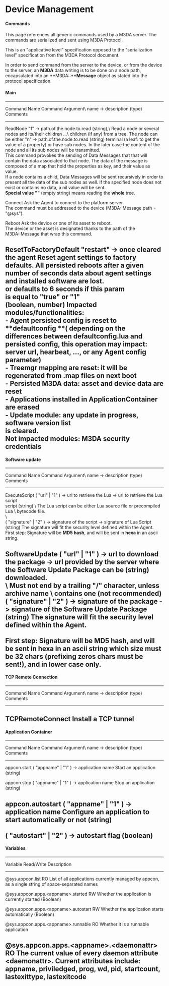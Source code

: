 Device Management
=================

#### Commands

This page references all generic commands used by a M3DA server. The
commands are serialized and sent using M3DA Protocol.

This is an "applicative level" specification opposed to the
"serialization level" specification from the M3DA Protocol document.

In order to send command from the server to the device, or from the
device to the server, an **M3DA** data writing is to be done on a node
path, encapsulated into an **M3DA::****Message** object as stated into
the protocol specification.

#### Main

-----------------------------------------------------------------------------------------------------------------------------------------------------------
Command Name                Command Argument\ name -> description (type)            Comments
------------                --------------------------------------------            -----------------------------------------------------------------------
ReadNode                    "1" -\> path.of.the.node.to.read (string),\             Read a node or several nodes and its/their children
                            ...\                                                    children (if any) from a tree. The node can be either
                            "n" -\> path.of.the.node.to.read (string)               terminal (a leaf: to get the value of a property) or 
                                                                                    have sub nodes. In the later case the content of the node
                                                                                    and all its sub nodes will be transmitted. \
                                                                                    This command provokes the sending of Data Messages that 
                                                                                    that will contain the data associated to that node. 
                                                                                    The data of the message is composed of a map that hold the 
                                                                                    properties as key, and their value as value. \
                                                                                    If a node contains a child, Data Messages will be sent 
                                                                                    recursively in order to present all the data of the sub 
                                                                                    nodes as well. If the specified node does not exist or 
                                                                                    contains no data, a nil value will be sent. \
                                                                                    **Special value ""** (empty string) means reading the **whole** tree.

Connect                                                                             Ask the Agent to connect to the platform server.\
                                                                                    The command must be addressed to the device
                                                                                    (M3DA::Message.path = "@sys").

Reboot                                                                              Ask the device or one of its asset to reboot. \
                                                                                    The device or the asset is designated thanks to the path 
                                                                                    of the M3DA::Message that wrap this command.

ResetToFactoryDefault          "restart" -> once cleared the agent                  Reset agent settings to factory defaults. All persisted 
                               reboots after a given number of seconds              data about agent settings and installed software are lost. \
                               or defaults to 6 seconds if this param               \
                               is equal to "true" or "1"                            \
                               (boolean, number)                                    **Impacted** modules/functionalities: \
                                                                                    - Agent persisted **config** is reset to **defaultconfig
                                                                                      **( depending on the differences between defaultconfig.lua and
                                                                                      persisted config, this operation may impact: server url,
                                                                                      hearbeat, ..., or any Agent config parameter) \
                                                                                    - Treemgr mapping are reset: it will be regenerated from .map
                                                                                      files on next boot \
                                                                                    -  **Persisted M3DA data**: asset and device data are reset \
                                                                                    -  **Applications** installed in ApplicationContainer are erased \
                                                                                    -  Update module: any update in progress, **software version list** \
                                                                                       is cleared. \
                                                                                    **Not impacted** modules: M3DA security credentials
-----------------------------------------------------------------------------------------------------------------------------------------------------------


#### Software update

-----------------------------------------------------------------------------------------------------------------------------------------------------------
Command Name                Command Argument\ name -> description (type)          Comments
--------------              --------------------------------------------          -----------------------------------------------------------------------
ExecuteScript               ( "url" | "1" ) -> url to retrieve the Lua            -> url to retrieve the Lua script \
                            script (string) \                                     The Lua script can be either Lua source file or precompiled Lua
                            \                                                     bytecode file. \
                            \                                                     \
                            ( "signature" | "2" ) -> signature of the script      -> signature of Lua Script \
                            (string)                                              The signature will fit the security level defined within the
                                                                                  Agent. First step: Signature will be **MD5 hash**, and will be sent in
                                                                                  **hexa** in an ascii string.

SoftwareUpdate              ( "url" | "1" ) -> url to download the package        -> url provided by the server where the Software Update Package can be
                            (string)                                                 downloaded. \
                            \                                                        Must **not** end by a trailing "/" character, unless archive name 
                            \                                                        contains one (not recommended) \
                            ( "signature" | "2" ) -> signature of the package     -> signature of the Software Update Package \
                            (string)                                                 The signature will fit the security level defined within the
                                                                                     Agent. \
                                                                                     \
                                                                                     First step: Signature will be **MD5 hash**, and will be sent in
                                                                                     **hexa** in an ascii string which size must be 32 chars (prefixing zeros
                                                                                     chars must be sent!), and in lower case only.
-----------------------------------------------------------------------------------------------------------------------------------------------------------


#### TCP Remote Connection

-----------------------------------------------------------------------------------------------------------------------------------------------------------
Command Name                Command Argument\ name -> description (type)          Comments
--------------              --------------------------------------------          -------------------------------------------------------------------------
TCPRemoteConnect                                                                  Install a TCP tunnel
-----------------------------------------------------------------------------------------------------------------------------------------------------------


#### Application Container

-----------------------------------------------------------------------------------------------------------------------------------------------------------
Command Name                Command Argument\ name -> description (type)          Comments
--------------              --------------------------------------------          -------------------------------------------------------------------------
appcon.start                ( "appname" | "1" ) -> application name               Start an application 
                            (string)

appcon.stop                 ( "appname" | "1" ) -> application name               Stop an application
                            (string)

appcon.autostart            ( "appname" | "1" ) -> application name               Configure an application to start automatically or not
                            (string)\
                            \
                            ( "autostart" | "2" ) -> autostart flag
                            (boolean)
------------------------------------------------------------------------------------------------------------------------------------------------------------


#### Variables

-----------------------------------------------------------------------------------------------------------------------------------------
Variable                                    Read/Write          Description
------------------------------------        ----------          -------------------------------------------------------------------------
@sys.appcon.list                            RO                  List of all applications currently managed by appcon, as a single string
                                                                of space-separated names

@sys.appcon.apps.\<appname\>.started          RW                Whether the application is currently started (Boolean)

@sys.appcon.apps.\<appname\>.autostart        RW                Whether the application starts automatically (Boolean)

@sys.appcon.apps.\<appname\>.runnable         RO                Whether it is a runnable application

@sys.appcon.apps.\<appname\>.\<daemonattr\>     RO              The current value of every daemon attribute \<daemonattr\>.
                                                                Current attributes include: \
                                                                appname, priviledged, prog, wd, pid, startcount, lastexittype,
                                                                lastexitcode
-----------------------------------------------------------------------------------------------------------------------------------------


